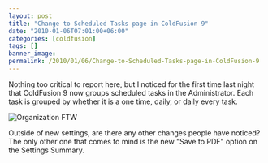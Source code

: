 ```yaml
---
layout: post
title: "Change to Scheduled Tasks page in ColdFusion 9"
date: "2010-01-06T07:01:00+06:00"
categories: [coldfusion]
tags: []
banner_image: 
permalink: /2010/01/06/Change-to-Scheduled-Tasks-page-in-ColdFusion-9
---
```


Nothing too critical to report here, but I noticed for the first time last night that ColdFusion 9 now groups scheduled tasks in the Administrator. Each task is grouped by whether it is a one time, daily, or daily every task. 

<img src="https://static.raymondcamden.com/images/tasklist.png" title="Organization FTW" />

Outside of new settings, are there any other changes people have noticed? The only other one that comes to mind is the new "Save to PDF" option on the Settings Summary.